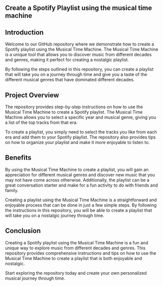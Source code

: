 ## Create a Spotify Playlist using the musical time machine

## Introduction

Welcome to our GitHub repository where we demonstrate how to create a Spotify playlist using the Musical Time Machine. The Musical Time Machine is a unique tool that allows you to discover music from different decades and genres, making it perfect for creating a nostalgic playlist.

By following the steps outlined in this repository, you can create a playlist that will take you on a journey through time and give you a taste of the different musical genres that have dominated different decades.

## Project Overview

The repository provides step-by-step instructions on how to use the Musical Time Machine to create a Spotify playlist. The Musical Time Machine allows you to select a specific year and musical genre, giving you a list of the top tracks from that era.

To create a playlist, you simply need to select the tracks you like from each era and add them to your Spotify playlist. The repository also provides tips on how to organize your playlist and make it more enjoyable to listen to.

## Benefits

By using the Musical Time Machine to create a playlist, you will gain an appreciation for different musical genres and discover new music that you may not have come across otherwise. Additionally, the playlist can be a great conversation starter and make for a fun activity to do with friends and family.

Creating a playlist using the Musical Time Machine is a straightforward and enjoyable process that can be done in just a few simple steps. By following the instructions in this repository, you will be able to create a playlist that will take you on a nostalgic journey through time.

## Conclusion

Creating a Spotify playlist using the Musical Time Machine is a fun and unique way to explore music from different decades and genres. This repository provides comprehensive instructions and tips on how to use the Musical Time Machine to create a playlist that is both enjoyable and nostalgic.

Start exploring the repository today and create your own personalized musical journey through time.